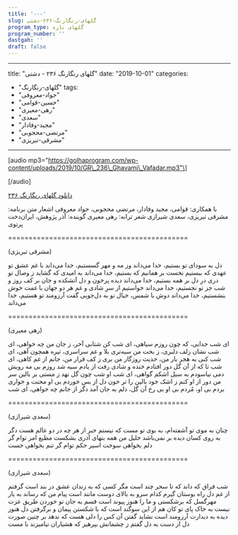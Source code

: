 ```yaml
---
title: '---'
slug: گلهای-رنگارنگ-۲۳۶-دشتی
program_type: گلهای تازه
program_number: ''
dastgah: ''
draft: false
---
```


---
title: "گلهای رنگارنگ ۲۳۶ - دشتی"
date: "2019-10-01"
categories: 
  - "گلهای-رنگارنگ"
tags: 
  - "جواد-معروفی"
  - "حسین-قوامی"
  - "رهی-معیری"
  - "سعدی"
  - "مجید-وفادار"
  - "مرتضی-محجوبی"
  - "مشرقی-تبریزی"
---

\[audio mp3="https://golhaprogram.com/wp-content/uploads/2019/10/GR\_236\_Ghavami\_Vafadar.mp3"\]

\[/audio\]

[دانلود گلهای رنگارنگ ۲۳۶](https://golhaprogram.com/wp-content/uploads/2019/10/GR_236_Ghavami_Vafadar.mp3)

با همکاری: قوامی، مجید وفادار، مرتضی محجوبی، جواد معروفی اشعار متن برنامه: مشرقی تبریزی، سعدی شیرازی شعر ترانه: رهی معیری گوینده: آذر پژوهش، ایران‌دخت پرتوی

\============================================

(مشرقی تبریزی)

دل به سودای تو بستیم، خدا می‌داند وز مه و مهر گسستیم، خدا می‌داند با غم عشق تو عهدی که ببستیم نخست بر همانیم که بستیم، خدا می‌داند به امیدی که گشاید ز وصال تو دری درِ دل بر همه بستیم، خدا می‌داند دیده پرخون و دل آتشکده و جان بر کف روز و شب جز تو نجستیم، خدا می‌داند خواستیم از سرِ شادی و غم هر دو جهان با غمت خوش بنشستیم، خدا می‌داند دوش با شمس، خیال تو به دل‌جویی گفت آرزومند تو هستیم، خدا می‌داند

\============================================

(رهی معیری)

ای شب جدایی، که چون روزم سیاهی، ای شب کن شتابی آخر، ز جان من چه خواهی، ای شب نشان زلف دلبری، ز بخت من سیه‌تری بلا و غم سراسری، تیره همچون آهی، ای شب کنی به هجر یار من، حدیث روزگار من بری ز کف قرار من، جانم از غم کاهی، ای شب تا که از آن گل دور افتادم خنده و شادی رفت از یادم سیه شد روزم بی مه رویش دمی نیاسودم به سیل اشکم گواهی، ای شب او شب چون گل نهد ز مستی بر بالین سر من دور از او کنم ز اشک خود بالین را تر خون دل از بس خوردم بی او محنت و خواری بردم بی او، مُردم بی او بی رخ آن گل، دلم به جان آمد دگر از جانم چه خواهی، ای شب

\============================================

(سعدی شیرازی)

چنان به موی تو آشفته‌ام، به بوی تو مست که نیستم خبر از هر چه در دو عالم هست دگر به روی کسان دیده بر نمی‌باشد خلیل من همه بتهای آذری بشکست مطیع امر توام گر دلم بخواهی سوخت اسیر حکم توام گر تنم بخواهی خست

\============================================

(سعدی شیرازی)

شب فراق که داند که تا سحر چند است مگر کسی كه به زندان عشق در بند است گرفتم از غم دل راه بوستان گیرم کدام سرو به بالای دوست مانند است پیام من که رساند به یار مهرگسل که برشکستی و ما را هنوز پیوند است قسم به جان تو خوردن طریق عزت نیست به خاک پای تو کان هم از این سوگند است که با شکستن پیمان و برگرفتن دل هنوز دیده به دیدارت آرزومند است نشاید گفتن آن کس را دلی هست که ندهد بر چنین صورت دل از دست به دل گفتم ز چشمانش بپرهیز که هشیاران نیامیزند با مست
